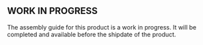 ## WORK IN PROGRESS

The assembly guide for this product is a work in progress. It will be completed and available before the shipdate of the product.